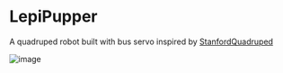 # LepiPupper

A quadruped robot built with bus servo inspired by [StanfordQuadruped](https://github.com/stanfordroboticsclub/StanfordQuadruped)

![image](https://user-images.githubusercontent.com/16276625/119337232-2aefca00-bcc1-11eb-9913-dbfc6ff0d013.png)


